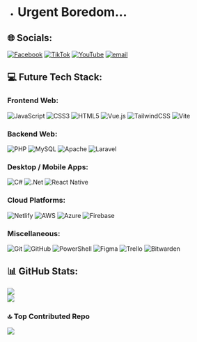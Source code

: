 - # Urgent Boredom...


## 🌐 Socials:
[![Facebook](https://img.shields.io/badge/Facebook-%231877F2.svg?logo=Facebook&logoColor=white)](https://facebook.com/yasser.c.ebad) [![TikTok](https://img.shields.io/badge/TikTok-%23000000.svg?logo=TikTok&logoColor=white)](https://tiktok.com/@stranger_ebad) [![YouTube](https://img.shields.io/badge/YouTube-%23FF0000.svg?logo=YouTube&logoColor=white)](https://www.youtube.com/@stranger_ebad) [![email](https://img.shields.io/badge/Email-D14836?logo=gmail&logoColor=white)](mailto:ebadyasser123xd@gmail.com) 

## 💻 Future Tech Stack:
### Frontend Web:
![JavaScript](https://img.shields.io/badge/javascript-%23323330.svg?style=for-the-badge&logo=javascript&logoColor=%23F7DF1E) ![CSS3](https://img.shields.io/badge/css3-%231572B6.svg?style=for-the-badge&logo=css3&logoColor=white) ![HTML5](https://img.shields.io/badge/html5-%23E34F26.svg?style=for-the-badge&logo=html5&logoColor=white) ![Vue.js](https://img.shields.io/badge/vue.js-%2335495e.svg?style=for-the-badge&logo=vuedotjs&logoColor=%234FC08D) ![TailwindCSS](https://img.shields.io/badge/tailwindcss-%2338B2AC.svg?style=for-the-badge&logo=tailwind-css&logoColor=white) ![Vite](https://img.shields.io/badge/vite-%23646CFF.svg?style=for-the-badge&logo=vite&logoColor=white)
### Backend Web:
![PHP](https://img.shields.io/badge/php-%23777BB4.svg?style=for-the-badge&logo=php&logoColor=white) ![MySQL](https://img.shields.io/badge/mysql-4479A1.svg?style=for-the-badge&logo=mysql&logoColor=white) ![Apache](https://img.shields.io/badge/apache-%23D42029.svg?style=for-the-badge&logo=apache&logoColor=white) ![Laravel](https://img.shields.io/badge/laravel-%23FF2D20.svg?style=for-the-badge&logo=laravel&logoColor=white)
### Desktop / Mobile Apps:
![C#](https://img.shields.io/badge/c%23-%23239120.svg?style=for-the-badge&logo=csharp&logoColor=white) ![.Net](https://img.shields.io/badge/.NET-5C2D91?style=for-the-badge&logo=.net&logoColor=white) ![React Native](https://img.shields.io/badge/react_native-%2320232a.svg?style=for-the-badge&logo=react&logoColor=%2361DAFB)
### Cloud Platforms:
 ![Netlify](https://img.shields.io/badge/netlify-%23000000.svg?style=for-the-badge&logo=netlify&logoColor=#00C7B7) ![AWS](https://img.shields.io/badge/AWS-%23FF9900.svg?style=for-the-badge&logo=amazon-aws&logoColor=white) ![Azure](https://img.shields.io/badge/azure-%230072C6.svg?style=for-the-badge&logo=microsoftazure&logoColor=white) ![Firebase](https://img.shields.io/badge/firebase-a08021?style=for-the-badge&logo=firebase&logoColor=ffcd34)
### Miscellaneous:
![Git](https://img.shields.io/badge/git-%23F05033.svg?style=for-the-badge&logo=git&logoColor=white) ![GitHub](https://img.shields.io/badge/github-%23121011.svg?style=for-the-badge&logo=github&logoColor=white) ![PowerShell](https://img.shields.io/badge/PowerShell-%235391FE.svg?style=for-the-badge&logo=powershell&logoColor=white) ![Figma](https://img.shields.io/badge/figma-%23F24E1E.svg?style=for-the-badge&logo=figma&logoColor=white) ![Trello](https://img.shields.io/badge/Trello-%23026AA7.svg?style=for-the-badge&logo=Trello&logoColor=white) ![Bitwarden](https://img.shields.io/badge/bitwarden-%23175DDC.svg?style=for-the-badge&logo=bitwarden&logoColor=white)
## 📊 GitHub Stats:
![](https://nirzak-streak-stats.vercel.app/?user=ebadshelby&theme=dark&hide_border=false)<br/>
![](https://github-readme-stats.vercel.app/api/top-langs/?username=EbadShelby&theme=github_dark&hide_border=false&include_all_commits=true&count_private=true&layout=compact)

### 🔝 Top Contributed Repo
![](https://github-contributor-stats.vercel.app/api?username=EbadShelby&limit=5&theme=github_dark&combine_all_yearly_contributions=true)
